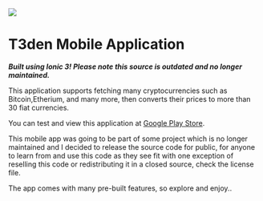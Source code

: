 <img src="https://lh3.googleusercontent.com/ZctkKV-gCrS60ZQJPYBJp4BKTDtqb7u2rYtEIPic0AQ9oVVNafU9v_6bB27u8KNzM70=s180-rw" />

# T3den Mobile Application

**_Built using Ionic 3! Please note this source is outdated and no longer maintained._**

This application supports fetching many cryptocurrencies such as Bitcoin,Etherium, and many more, then converts their prices to more than 30 fiat currencies.


You can test and view this application at [Google Play Store](http://bit.ly/t3den-app-google-play).


This mobile app was going to be part of some project which is no longer maintained and I decided to release the source code for public, for anyone to learn from and use this code as they see fit with one exception of reselling this code or redistributing it in a closed source, check the license file.


The app comes with many pre-built features, so explore and enjoy..

